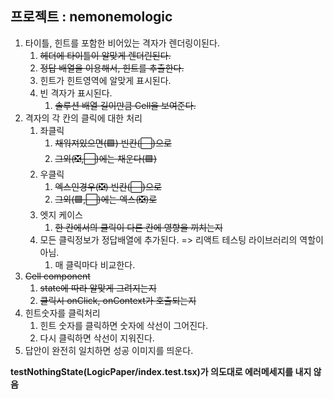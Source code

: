 ## 프로젝트 : nemonemologic

1. 타이틀, 힌트를 포함한 비어있는 격자가 렌더링이된다.
   1. ~~헤더에 타이틀이 알맞게 렌더린된다.~~
   2. ~~정답 배열을 이용해서, 힌트를 추출한다.~~
   3. 힌트가 힌트영역에 알맞게 표시된다.
   4. 빈 격자가 표시된다.
      1. ~~솔루션 배열 길이만큼 Cell을 보여준다.~~
2. 격자의 각 칸의 클릭에 대한 처리
   1. 좌클릭
      1. ~~채워져있으면(🟩) 빈칸(⬜)으로~~
      2. ~~그외(❎,⬜)에는 채운다(🟩)~~
   2. 우클릭
      1. ~~엑스인경우(❎) 빈칸(⬜)으로~~
      2. ~~그외(🟩,⬜)에는 엑스(❎)로~~
   3. 엣지 케이스
      1. ~~한 칸에서의 클릭이 다른 칸에 영향을 끼치는지~~
   4. 모든 클릭정보가 정답배열에 추가된다. => 리액트 테스팅 라이브러리의 역할이 아님.
      1. 매 클릭마다 비교한다.
3. ~~Cell component~~
   1. ~~state에 따라 알맞게 그려지는지~~
   2. ~~클릭시 onClick, onContext가 호출되는지~~
4. 힌트숫자를 클릭처리
   1. 힌트 숫자를 클릭하면 숫자에 삭선이 그어진다.
   2. 다시 클릭하면 삭선이 지워진다.
5. 답안이 완전히 일치하면 성공 이미지를 띄운다.

**testNothingState(LogicPaper/index.test.tsx)가 의도대로 에러메세지를 내지 않음**
